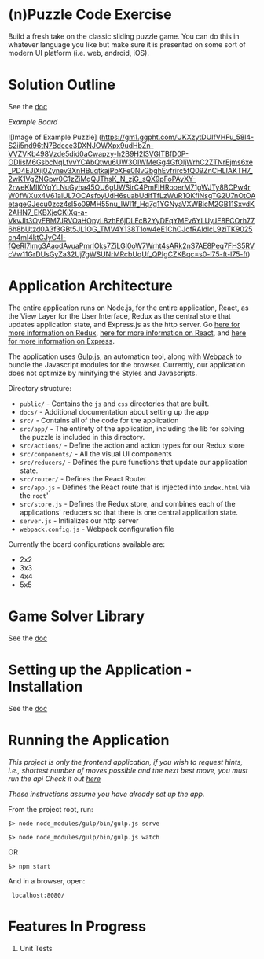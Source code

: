 # (n)Puzzle Code Exercise

Build a fresh take on the classic sliding puzzle game. You can do this in
whatever language you like but make sure it is presented on some sort of
modern UI platform (i.e. web, android, iOS).

# Solution Outline
See the [doc](docs/solution-outline.md)

*Example Board*

![Image of Example Puzzle]
(https://gm1.ggpht.com/UKXzytDUIfVHFu_58l4-S2ii5nd96tN7Bdcce3DXNJOWXpx9udHbZn-VVZVKb498Vzde5did0aCwapzy-h2B9H2l3VGITBfD0P-ODIisM6GsbcNqLfvvYCAbQtwu6UW3OIWMeGg4GfOljWrhC2ZTNrEjms6xe_PD4EJiXij0Zynev3XnHBuqtkajPbXFe0NvGbghEvfrirc5fQ09ZnCHLIAKTH7_2wK1VgZNGpw0C1zZiMqQJThsK_N_zjG_sQX9pFoPAyXY-2rweKMIl0YqYLNuGyha45OU6gUWSirC4PmFIHRooerM71gWJTy8BCPw4rW0fWXux4V61alUL7OCAsfoyUdH6suabUdifTfLzWuR1QKflNsgTG2U7nOtOAetageGJecu0zcz4sI5o09MH55nu_IWI1f_Hq7g1YGNyaVXWBicM2GB11SxvdK2AHN7_EKBXjeCKiXq-a-VkvJlt3OyEBM7JRVOaHOpyL8zhF6jDLEcB2YyDEqYMFv6YLUyJE8ECOrh776h8bUtzd0A3f3GBt5JL1OG_TMV4Y138T1ow4eE1ChCJofRAldlcL9ziTK9025cn4ml4ktCJyC4l-fQeRl7lmg3AaodAvuaPmrIOks7ZiLGl0oW7Wrht4sARk2nS7AE8Peq7FHS5RVcVw11GrDUsGyZa32Uj7gWSUNrMRcbUqUf_QPIgCZKBqc=s0-l75-ft-l75-ft)

# Application Architecture

The entire application runs on Node.js, for the entire application,
React, as the View Layer for the User Interface, Redux as the
central store that updates application state, and Express.js as the
http server. Go [here for more information on Redux](http://redux.js.org/),
[here for more information on React](https://facebook.github.io/react/),
and [here for more information on Express](https://expressjs.com).

The application uses [Gulp.js](http://gulpjs.com/), an automation tool,
along with [Webpack](https://webpack.github.io/) to bundle the Javascript
modules for the browser. Currently, our application does not optimize by
minifying the Styles and Javascripts.

Directory structure:

* `public/` - Contains the `js` and `css` directories that are built.
* `docs/` - Additional documentation about setting up the app
* `src/` - Contains all of the code for the application
* `src/app/` - The entirety of the application, including the lib for
solving the puzzle is included in this directory.
* `src/actions/` - Define the action and action types for our Redux store
* `src/components/` - All the visual UI components
* `src/reducers/` - Defines the pure functions that update our application state.
* `src/router/` - Defines the React Router
* `src/app.js` - Defines the React route that is injected into `index.html` via the `root`'
* `src/store.js` - Defines the Redux store, and combines each of the applications'
reducers so that there is one central application state.
* `server.js` - Initializes our http server
* `webpack.config.js` - Webpack configuration file

Currently the board configurations available are:
* 2x2
* 3x3
* 4x4
* 5x5

# Game Solver Library

See the [doc](docs/game-solver-library-explanation.md)

# Setting up the Application - Installation

See the [doc](docs/environment-setup.md)

# Running the Application

*This project is only the frontend application, if you
wish to request hints, i.e., shortest number of moves
possible and the next best move, you must run the api
Check it out [here](https://github.com/chrisrcoles/sliding-puzzle-api)*

*These instructions assume you have already set up the app.*

From the project root, run:

```
$> node node_modules/gulp/bin/gulp.js serve

$> node node_modules/gulp/bin/gulp.js watch

```

OR

 ```
 $> npm start

 ```


And in a browser, open:

``` localhost:8080/```

# Features In Progress

1. Unit Tests


